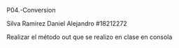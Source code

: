 P04.-Conversion

Silva Ramirez Daniel Alejandro #18212272

Realizar el método out que se realizo en clase en consola
